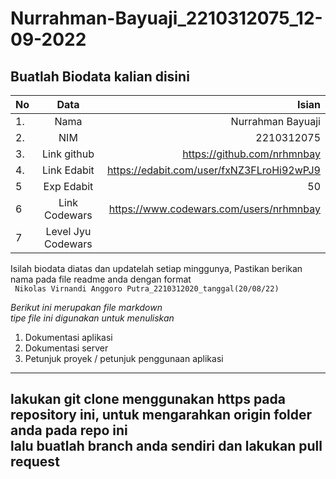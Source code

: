 # Nurrahman-Bayuaji_2210312075_12-09-2022
**Buatlah Biodata kalian disini** <br />
----------------------------------------
|No | Data  | Isian|
|---|:-------:|------:|
|1. |Nama     | Nurrahman Bayuaji |
|2.| NIM        | 2210312075 |
|3. |Link github | https://github.com/nrhmnbay |
|4.| Link Edabit | https://edabit.com/user/fxNZ3FLroHi92wPJ9 |
|5|Exp Edabit   | 50  |
|6| Link Codewars| https://www.codewars.com/users/nrhmnbay   |
|7| Level Jyu Codewars||

Isilah biodata diatas dan updatelah setiap minggunya,
Pastikan berikan nama pada file readme anda dengan format <br/>
`
Nikolas Virnandi Anggoro Putra_2210312020_tanggal(20/08/22)` 

*Berikut ini merupakan file markdown <br/> tipe file ini digunakan untuk menuliskan*
1. Dokumentasi aplikasi
2. Dokumentasi server
3. Petunjuk proyek / petunjuk penggunaan aplikasi
----
**lakukan git clone menggunakan https pada repository ini, untuk mengarahkan origin folder anda pada repo ini<br/> lalu buatlah branch anda sendiri dan lakukan pull request**
----
